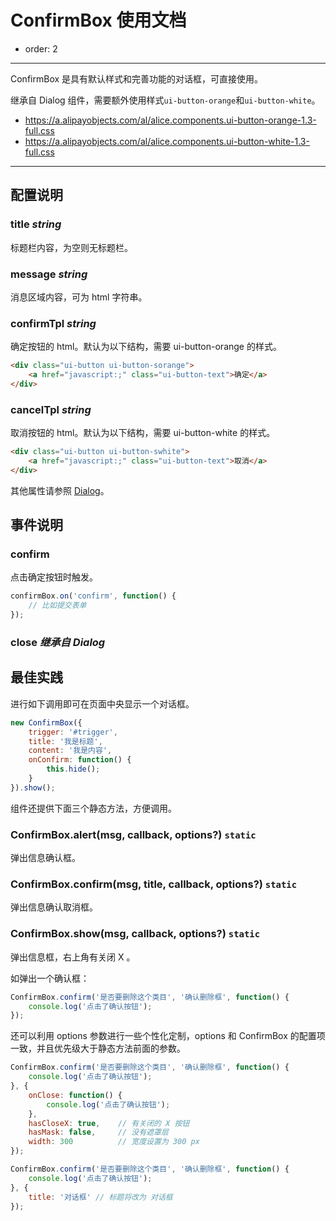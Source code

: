 # ConfirmBox 使用文档

- order: 2

---

ConfirmBox 是具有默认样式和完善功能的对话框，可直接使用。

继承自 Dialog 组件，需要额外使用样式`ui-button-orange`和`ui-button-white`。

* https://a.alipayobjects.com/al/alice.components.ui-button-orange-1.3-full.css
* https://a.alipayobjects.com/al/alice.components.ui-button-white-1.3-full.css

---

## 配置说明

### title *string*

标题栏内容，为空则无标题栏。

### message *string*

消息区域内容，可为 html 字符串。

### confirmTpl *string*

确定按钮的 html。默认为以下结构，需要 ui-button-orange 的样式。

```html
<div class="ui-button ui-button-sorange">
    <a href="javascript:;" class="ui-button-text">确定</a>
</div>
```

### cancelTpl *string*

取消按钮的 html。默认为以下结构，需要 ui-button-white 的样式。

```html
<div class="ui-button ui-button-swhite">
    <a href="javascript:;" class="ui-button-text">取消</a>
</div>
```

其他属性请参照 [Dialog](http://aralejs.org/dialog/)。

## 事件说明

### confirm

点击确定按钮时触发。

```js
confirmBox.on('confirm', function() {
    // 比如提交表单
});
```

### close *继承自 Dialog*

## 最佳实践

进行如下调用即可在页面中央显示一个对话框。

```js
new ConfirmBox({
    trigger: '#trigger',
    title: '我是标题',
    content: '我是内容',
    onConfirm: function() {            
        this.hide();
    }
}).show();
```

组件还提供下面三个静态方法，方便调用。

### ConfirmBox.alert(msg, callback, options?) `static`

弹出信息确认框。

### ConfirmBox.confirm(msg, title, callback, options?) `static`

弹出信息确认取消框。

### ConfirmBox.show(msg, callback, options?) `static`

弹出信息框，右上角有关闭 X 。

如弹出一个确认框：

```js
ConfirmBox.confirm('是否要删除这个类目', '确认删除框', function() {
    console.log('点击了确认按钮');
});
```

还可以利用 options 参数进行一些个性化定制，options 和 ConfirmBox 的配置项一致，并且优先级大于静态方法前面的参数。

```js
ConfirmBox.confirm('是否要删除这个类目', '确认删除框', function() {
    console.log('点击了确认按钮');
}, {
    onClose: function() {
        console.log('点击了确认按钮');
    },
    hasCloseX: true,    // 有关闭的 X 按钮
    hasMask: false,     // 没有遮罩层
    width: 300          // 宽度设置为 300 px
});
```

```js
ConfirmBox.confirm('是否要删除这个类目', '确认删除框', function() {
    console.log('点击了确认按钮');
}, {    
    title: '对话框' // 标题将改为 对话框
});
```
